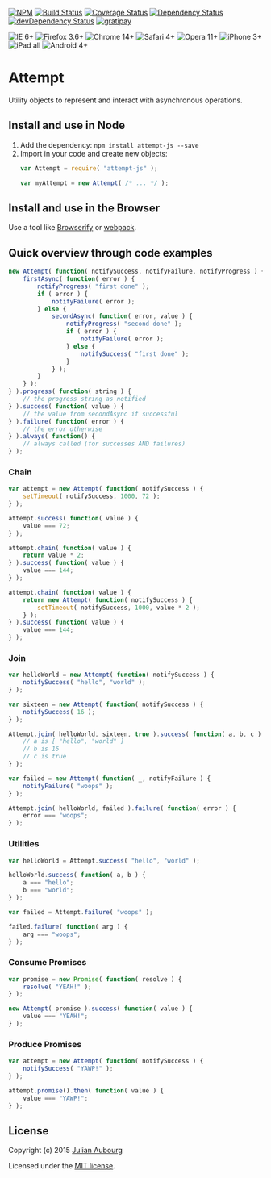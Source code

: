 [![NPM][npm-image]][npm-url]
[![Build Status][travis-image]][travis-url]
[![Coverage Status][coveralls-image]][coveralls-url]
[![Dependency Status][dependency-image]][dependency-url]
[![devDependency Status][devDependency-image]][devDependency-url]
[![gratipay][gratipay-image]][gratipay-url]

![IE 6+](https://img.shields.io/badge/IE-6+-blue.svg)
![Firefox 3.6+](https://img.shields.io/badge/Firefox-3.6+-orange.svg)
![Chrome 14+](https://img.shields.io/badge/Chrome-14+-yellow.svg)
![Safari 4+](https://img.shields.io/badge/Safari-4+-blue.svg)
![Opera 11+](https://img.shields.io/badge/Opera-11+-red.svg)
![iPhone 3+](https://img.shields.io/badge/iPhone-3+-lightgray.svg)
![iPad all](https://img.shields.io/badge/iPad-all-lightgray.svg)
![Android 4+](https://img.shields.io/badge/Android-4+-green.svg)

# Attempt

Utility objects to represent and interact with asynchronous operations.

## Install and use in Node

1. Add the dependency: `npm install attempt-js --save`
2. Import in your code and create new objects:
   ```js
   var Attempt = require( "attempt-js" );

   var myAttempt = new Attempt( /* ... */ );
   ```

## Install and use in the Browser

Use a tool like [Browserify](http://browserify.org/) or [webpack](http://webpack.github.io/).

## Quick overview through code examples
```js
new Attempt( function( notifySuccess, notifyFailure, notifyProgress ) {
    firstAsync( function( error ) {
        notifyProgress( "first done" );
        if ( error ) {
            notifyFailure( error );
        } else {
            secondAsync( function( error, value ) {
                notifyProgress( "second done" );
                if ( error ) {
                    notifyFailure( error );
                } else {
                    notifySuccess( "first done" );
                }
            } );
        }
    } );
} ).progress( function( string ) {
    // the progress string as notified
} ).success( function( value ) {
    // the value from secondAsync if successful
} ).failure( function( error ) {
    // the error otherwise
} ).always( function() {
    // always called (for successes AND failures)
} );
```

### Chain

```js
var attempt = new Attempt( function( notifySuccess ) {
    setTimeout( notifySuccess, 1000, 72 );
} );

attempt.success( function( value ) {
    value === 72;
} );

attempt.chain( function( value ) {
    return value * 2;
} ).success( function( value ) {
    value === 144;
} );

attempt.chain( function( value ) {
    return new Attempt( function( notifySuccess ) {
        setTimeout( notifySuccess, 1000, value * 2 );
    } );
} ).success( function( value ) {
    value === 144;
} );
```

### Join

```js
var helloWorld = new Attempt( function( notifySuccess ) {
    notifySuccess( "hello", "world" );
} );

var sixteen = new Attempt( function( notifySuccess ) {
    notifySuccess( 16 );
} );

Attempt.join( helloWorld, sixteen, true ).success( function( a, b, c ) {
    // a is [ "hello", "world" ]
    // b is 16
    // c is true
} );

var failed = new Attempt( function( _, notifyFailure ) {
    notifyFailure( "woops" );
} );

Attempt.join( helloWorld, failed ).failure( function( error ) {
    error === "woops";
} );
```

### Utilities

```js
var helloWorld = Attempt.success( "hello", "world" );

helloWorld.success( function( a, b ) {
    a === "hello";
    b === "world";
} );

var failed = Attempt.failure( "woops" );

failed.failure( function( arg ) {
    arg === "woops";
} );
````

### Consume Promises

```js
var promise = new Promise( function( resolve ) {
    resolve( "YEAH!" );
} );

new Attempt( promise ).success( function( value ) {
    value === "YEAH!";
} );
```

### Produce Promises

```js
var attempt = new Attempt( function( notifySuccess ) {
    notifySuccess( "YAWP!" );
} );

attempt.promise().then( function( value ) {
    value === "YAWP!";
} );
```

## License

Copyright (c) 2015 [Julian Aubourg](mailto:j@ubourg.net)

Licensed under the [MIT license](https://raw.githubusercontent.com/jaubourg/wires/master/LICENSE-MIT).

[coveralls-image]: https://img.shields.io/coveralls/jaubourg/attempt-js.svg
[coveralls-url]: https://coveralls.io/r/jaubourg/attempt-js
[dependency-image]: https://img.shields.io/david/jaubourg/attempt-js.svg
[dependency-url]: https://david-dm.org/jaubourg/attempt-js
[devDependency-image]: https://img.shields.io/david/dev/jaubourg/attempt-js.svg
[devDependency-url]: https://david-dm.org/jaubourg/attempt-js#info=devDependencies
[gratipay-image]: https://img.shields.io/gratipay/jaubourg.svg
[gratipay-url]: https://gratipay.com/jaubourg/
[npm-image]: https://img.shields.io/npm/v/attempt-js.svg
[npm-url]: https://npmjs.org/package/attempt-js
[travis-image]: https://img.shields.io/travis/jaubourg/attempt-js.svg
[travis-url]: https://travis-ci.org/jaubourg/attempt-js

